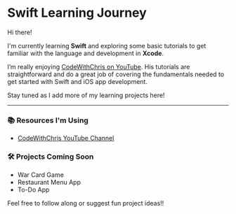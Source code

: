 # Swift Learning Journey

Hi there! 

I'm currently learning **Swift** and exploring some basic tutorials to get familiar with the language and development in **Xcode**.

I’m really enjoying [CodeWithChris on YouTube](https://www.youtube.com/@CodeWithChris). His tutorials are straightforward and do a great job of covering the fundamentals needed to get started with Swift and iOS app development.

Stay tuned as I add more of my learning projects here!

---

### 📚 Resources I'm Using
- [CodeWithChris YouTube Channel](https://www.youtube.com/@CodeWithChris)

### 🛠 Projects Coming Soon
- War Card Game
- Restaurant Menu App
- To-Do App

Feel free to follow along or suggest fun project ideas!!
